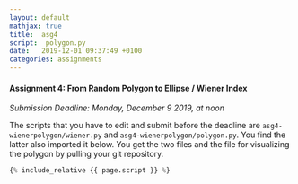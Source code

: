 ```yaml
---
layout: default
mathjax: true
title:  asg4
script:  polygon.py  
date:   2019-12-01 09:37:49 +0100
categories: assignments
---
```


#### Assignment 4: From Random Polygon to Ellipse / Wiener Index 

*Submission Deadline: Monday, December 9 2019, at noon*


The scripts that you have to edit and submit before the deadline are
`asg4-wienerpolygon/wiener.py` and
`asg4-wienerpolygon/polygon.py`. You find the latter also imported it below. 
You get the two files and the file for visualizing the polygon by pulling your git repository.

```python
{% include_relative {{ page.script }} %}
```


